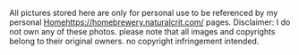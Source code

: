 All pictures stored here are only for personal use to be referenced by my personal [Home](https://homebrewery.naturalcrit.com/)https://homebrewery.naturalcrit.com/ pages.
Disclaimer:  I do not own any of these photos. please note that all images and copyrights belong to their original owners. no copyright infringement intended.
